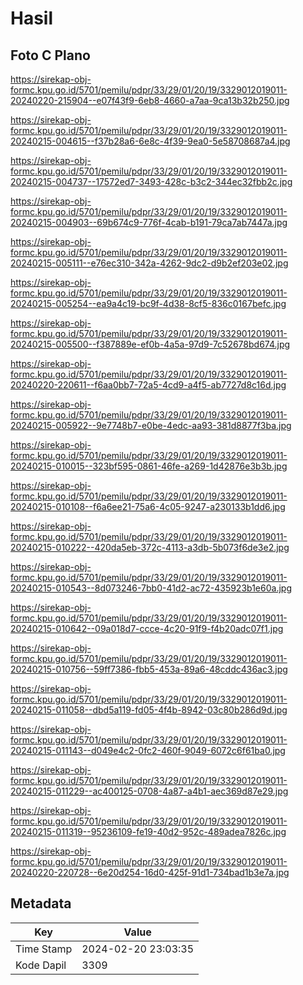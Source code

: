 # Hasil

## Foto C Plano

https://sirekap-obj-formc.kpu.go.id/5701/pemilu/pdpr/33/29/01/20/19/3329012019011-20240220-215904--e07f43f9-6eb8-4660-a7aa-9ca13b32b250.jpg

https://sirekap-obj-formc.kpu.go.id/5701/pemilu/pdpr/33/29/01/20/19/3329012019011-20240215-004615--f37b28a6-6e8c-4f39-9ea0-5e58708687a4.jpg

https://sirekap-obj-formc.kpu.go.id/5701/pemilu/pdpr/33/29/01/20/19/3329012019011-20240215-004737--17572ed7-3493-428c-b3c2-344ec32fbb2c.jpg

https://sirekap-obj-formc.kpu.go.id/5701/pemilu/pdpr/33/29/01/20/19/3329012019011-20240215-004903--69b674c9-776f-4cab-b191-79ca7ab7447a.jpg

https://sirekap-obj-formc.kpu.go.id/5701/pemilu/pdpr/33/29/01/20/19/3329012019011-20240215-005111--e76ec310-342a-4262-9dc2-d9b2ef203e02.jpg

https://sirekap-obj-formc.kpu.go.id/5701/pemilu/pdpr/33/29/01/20/19/3329012019011-20240215-005254--ea9a4c19-bc9f-4d38-8cf5-836c0167befc.jpg

https://sirekap-obj-formc.kpu.go.id/5701/pemilu/pdpr/33/29/01/20/19/3329012019011-20240215-005500--f387889e-ef0b-4a5a-97d9-7c52678bd674.jpg

https://sirekap-obj-formc.kpu.go.id/5701/pemilu/pdpr/33/29/01/20/19/3329012019011-20240220-220611--f6aa0bb7-72a5-4cd9-a4f5-ab7727d8c16d.jpg

https://sirekap-obj-formc.kpu.go.id/5701/pemilu/pdpr/33/29/01/20/19/3329012019011-20240215-005922--9e7748b7-e0be-4edc-aa93-381d8877f3ba.jpg

https://sirekap-obj-formc.kpu.go.id/5701/pemilu/pdpr/33/29/01/20/19/3329012019011-20240215-010015--323bf595-0861-46fe-a269-1d42876e3b3b.jpg

https://sirekap-obj-formc.kpu.go.id/5701/pemilu/pdpr/33/29/01/20/19/3329012019011-20240215-010108--f6a6ee21-75a6-4c05-9247-a230133b1dd6.jpg

https://sirekap-obj-formc.kpu.go.id/5701/pemilu/pdpr/33/29/01/20/19/3329012019011-20240215-010222--420da5eb-372c-4113-a3db-5b073f6de3e2.jpg

https://sirekap-obj-formc.kpu.go.id/5701/pemilu/pdpr/33/29/01/20/19/3329012019011-20240215-010543--8d073246-7bb0-41d2-ac72-435923b1e60a.jpg

https://sirekap-obj-formc.kpu.go.id/5701/pemilu/pdpr/33/29/01/20/19/3329012019011-20240215-010642--09a018d7-ccce-4c20-91f9-f4b20adc07f1.jpg

https://sirekap-obj-formc.kpu.go.id/5701/pemilu/pdpr/33/29/01/20/19/3329012019011-20240215-010756--59ff7386-fbb5-453a-89a6-48cddc436ac3.jpg

https://sirekap-obj-formc.kpu.go.id/5701/pemilu/pdpr/33/29/01/20/19/3329012019011-20240215-011058--dbd5a119-fd05-4f4b-8942-03c80b286d9d.jpg

https://sirekap-obj-formc.kpu.go.id/5701/pemilu/pdpr/33/29/01/20/19/3329012019011-20240215-011143--d049e4c2-0fc2-460f-9049-6072c6f61ba0.jpg

https://sirekap-obj-formc.kpu.go.id/5701/pemilu/pdpr/33/29/01/20/19/3329012019011-20240215-011229--ac400125-0708-4a87-a4b1-aec369d87e29.jpg

https://sirekap-obj-formc.kpu.go.id/5701/pemilu/pdpr/33/29/01/20/19/3329012019011-20240215-011319--95236109-fe19-40d2-952c-489adea7826c.jpg

https://sirekap-obj-formc.kpu.go.id/5701/pemilu/pdpr/33/29/01/20/19/3329012019011-20240220-220728--6e20d254-16d0-425f-91d1-734bad1b3e7a.jpg


## Metadata

| Key        | Value               |
| ---------- | ------------------- |
| Time Stamp | 2024-02-20 23:03:35 |
| Kode Dapil | 3309                |



